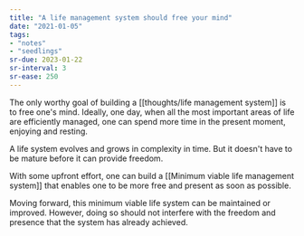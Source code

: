 ```yaml
---
title: "A life management system should free your mind"
date: "2021-01-05"
tags:
- "notes"
- "seedlings"
sr-due: 2023-01-22
sr-interval: 3
sr-ease: 250
---
```


The only worthy goal of building a [[thoughts/life management system]] is to free one's mind. Ideally, one day, when all the most important areas of life are efficiently managed, one can spend more time in the present moment, enjoying and resting.

A life system evolves and grows in complexity in time. But it doesn't have to be mature before it can provide freedom.

With some upfront effort, one can build a [[Minimum viable life management system]] that enables one to be more free and present as soon as possible.

Moving forward, this minimum viable life system can be maintained or improved. However, doing so should not interfere with the freedom and presence that the system has already achieved.

